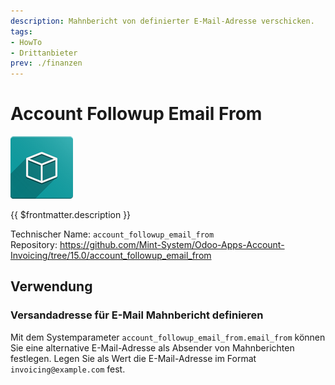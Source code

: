 ```yaml
---
description: Mahnbericht von definierter E-Mail-Adresse verschicken.
tags:
- HowTo
- Drittanbieter
prev: ./finanzen
---
```

# Account Followup Email From
![icon_oms_box](assets/icon_oms_box.png)

{{ $frontmatter.description }}

Technischer Name: `account_followup_email_from`\
Repository: <https://github.com/Mint-System/Odoo-Apps-Account-Invoicing/tree/15.0/account_followup_email_from>

## Verwendung

### Versandadresse für E-Mail Mahnbericht definieren

Mit dem Systemparameter `account_followup_email_from.email_from` können Sie eine alternative E-Mail-Adresse als Absender von Mahnberichten festlegen. Legen Sie als Wert die E-Mail-Adresse im  Format `invoicing@example.com` fest.